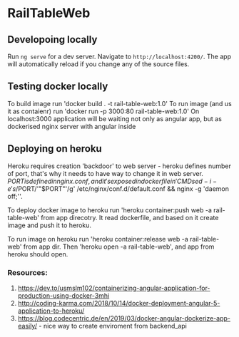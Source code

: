 # RailTableWeb

## Developoing locally

Run `ng serve` for a dev server. Navigate to `http://localhost:4200/`. The app will automatically reload if you change any of the source files.

## Testing docker locally

To build image run 'docker build . -t rail-table-web:1.0'
To run image (and us it as contaienr) run 'docker run -p 3000:80 rail-table-web:1.0'
On localhost:3000 application will be waiting not only as angular app, but as dockerised nginx server with angular inside

## Deploying on heroku
Heroku requires creation 'backdoor' to web server - heroku defines number of port, that's why it needs to have way to change it in web server. $PORT is defined in nginx.conf, and it's exposed in dockerfile in 'CMD sed -i -e 's/$PORT/'"$PORT"'/g' /etc/nginx/conf.d/default.conf && nginx -g 'daemon off;''.

To deploy docker image to heroku run 'heroku container:push web -a rail-table-web' from app direcotry. It read dockerfile, and based on it create image and push it to heroku.

To run image on heroku run 'heroku container:release web -a rail-table-web' from app dir. Then 'heroku open -a rail-table-web', and app from heroku should open.


### Resources:
1. https://dev.to/usmslm102/containerizing-angular-application-for-production-using-docker-3mhi 
2. http://coding-karma.com/2018/10/14/docker-deployment-angular-5-application-to-heroku/
3. https://blog.codecentric.de/en/2019/03/docker-angular-dockerize-app-easily/ -  nice way to create enviroment from backend_api